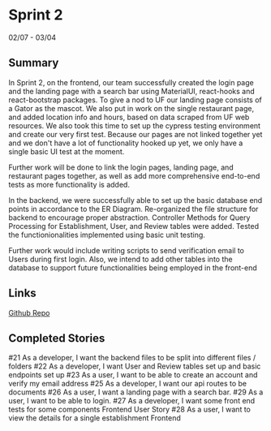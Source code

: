 # Sprint 2

02/07 - 03/04

## Summary

In Sprint 2, on the frontend, our team successfully created the login page and the landing page with a search bar using MaterialUI, react-hooks and react-bootstrap packages. To give a nod to UF our landing page consists of a Gator as the mascot. We also put in work on the single restaurant page, and added location info and hours, based on data scraped from UF web resources. We also took this time to set up the cypress testing environment and create our very first test. Because our pages are not linked together yet and we don't have a lot of functionality hooked up yet, we only have a single basic UI test at the moment.

Further work will be done to link the login pages, landing page, and restaurant pages together, as well as add more comprehensive end-to-end tests as more functionality is added.

In the backend, we were successfully able to set up the basic database end points in accordance to the ER Diagram. Re-organized the file structure for backend to encourage proper abstraction. Controller Methods for Query Processing for Establishment, User, and Review tables were added. Tested the functionionalities implemented using basic unit testing.

Further work would include writing scripts to send verification email to Users during first login. Also, we intend to add other tables into the database to support future functionalities being employed in the front-end

## Links
[Github Repo](https://github.com/Monicakodali/SEPROJECT) 

## Completed Stories

#21 As a developer, I want the backend files to be split into different files / folders 
#22 As a developer, I want User and Review tables set up and basic endpoints set up
#23 As a user, I want to be able to create an account and verify my email address
#25 As a developer, I want our api routes to be documents
#26 As a user, I want a landing page with a search bar.
#29 As a user, I want to be able to login.
#27 As a developer, I want some front end tests for some components Frontend User Story
#28 As a user, I want to view the details for a single establishment Frontend



